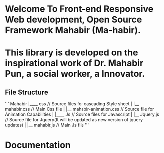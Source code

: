 # Welcome To Front-end Responsive Web development, Open Source Framework Mahabir (Ma-habir).
# This library is developed on the inspirational work of Dr. Mahabir Pun, a social worker, a Innovator.
## File Structure
'''
Mahabir
|____ css    // Source files for cascading Style sheet
|    |__ mahabir.css   // Main Css file
|    |__ mahabir-animation.css // Source file for Animation Capabilities
|
|____ Js      // Source files for Javascript
|    |__ Jquery.js  // Source file for Jquery(It will be updated as new version of jquery updates)
|    |__ mahabir.js   // Main Js file 
'''
# Documentation 
